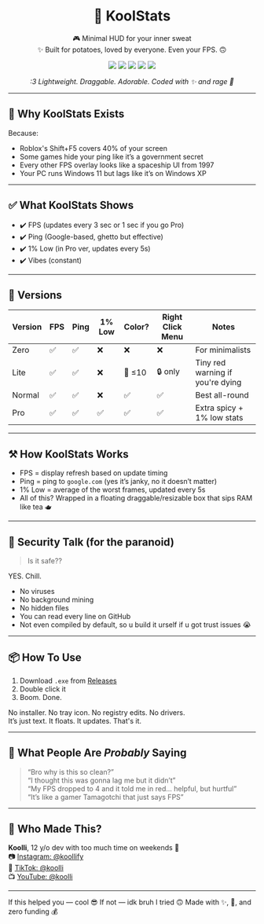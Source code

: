 <h1 align="center">🧊 KoolStats</h1>

<p align="center">
  🎮 Minimal HUD for your inner sweat<br>
  ✨ Built for potatoes, loved by everyone. Even your FPS. 🙃
</p>

<p align="center">
  <img src="https://img.shields.io/badge/FPS-📈%20Real%20Time-blue?style=flat-square" />
  <img src="https://img.shields.io/badge/Ping-🌐%20Google%20Based-green?style=flat-square" />
  <img src="https://img.shields.io/badge/RAM-🥔%20Ultra%20Lite-lightgrey?style=flat-square" />
  <img src="https://img.shields.io/badge/Overlay-✨%20No%20Bloat-yellow?style=flat-square" />
  <img src="https://img.shields.io/badge/Vibes-🎀%20Certified-pink?style=flat-square" />
</p>

<p align="center"><em>:3 Lightweight. Draggable. Adorable. Coded with ✨ and rage 😤</em></p>


---

## 🧠 Why KoolStats Exists

Because:
- Roblox's Shift+F5 covers 40% of your screen
- Some games hide your ping like it’s a government secret
- Every other FPS overlay looks like a spaceship UI from 1997
- Your PC runs Windows 11 but lags like it’s on Windows XP

---

## ✅ What KoolStats Shows

- ✔️ FPS (updates every 3 sec or 1 sec if you go Pro)
- ✔️ Ping (Google-based, ghetto but effective)
- ✔️ 1% Low (in Pro ver, updates every 5s)
- ✔️ Vibes (constant)

---

## 🧃 Versions

| Version | FPS | Ping | 1% Low | Color? | Right Click Menu | Notes |
|--------|-----|------|--------|--------|------------------|-------|
| Zero   | ✅   | ✅    | ❌      | ❌      | ❌                | For minimalists |
| Lite   | ✅   | ✅    | ❌      | 🔴 ≤10  | 🔒 only           | Tiny red warning if you're dying |
| Normal | ✅   | ✅    | ❌      | ✅      | ✅                | Best all-round |
| Pro    | ✅   | ✅    | ✅      | ✅      | ✅                | Extra spicy + 1% low stats |

---

## ⚒️ How KoolStats Works

- FPS = display refresh based on update timing
- Ping = ping to `google.com` (yes it’s janky, no it doesn’t matter)
- 1% Low = average of the worst frames, updated every 5s
- All of this? Wrapped in a floating draggable/resizable box that sips RAM like tea 🫖

---

## 🔐 Security Talk (for the paranoid)

> Is it safe??

YES. Chill.  
- No viruses  
- No background mining  
- No hidden files  
- You can read every line on GitHub  
- Not even compiled by default, so u build it urself if u got trust issues 😭

---

## 📦 How To Use

1. Download `.exe` from [Releases](#)
2. Double click it
3. Boom. Done.  

No installer. No tray icon. No registry edits. No drivers.  
It’s just text. It floats. It updates. That's it.

---

## 🐸 What People Are *Probably* Saying

> “Bro why is this so clean?”  
> “I thought this was gonna lag me but it didn’t”  
> “My FPS dropped to 4 and it told me in red... helpful, but hurtful”  
> “It’s like a gamer Tamagotchi that just says FPS”

---

## 🧃 Who Made This?

**Koolli**, 12 y/o dev with too much time on weekends 💅  
📷 [Instagram: @koollify](https://instagram.com/koollify)  
🎵 [TikTok: @koolli](https://tiktok.com/@koolli)  
📺 [YouTube: @koolli](https://youtube.com/@koolli)

---

<p align=\"center\">
  If this helped you — cool 😎  
  If not — idk bruh I tried 🙃  
  Made with ✨, 🥔, and zero funding 💰  
</p>
